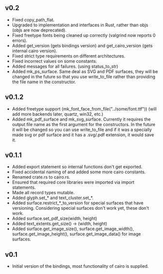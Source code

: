 ## v0.2

* Fixed copy_path_flat.
* Upgraded to implementation and interfaces in Rust, rather than objs (objs are now deprecated).
* Fixed freetype fonts being cleaned up correctly (valgrind now reports 0 errors).
* Added get_version (gets bindings version) and get_cairo_version (gets internal cairo version).
* Fixed strict type requirements on different architectures.
* Fixed incorrect values on some constants.
* Added messages for all failures. (using status_to_str)
* Added mk_ps_surface. Same deal as SVG and PDF surfaces, they will be changed in the future so that you use write_to_file rather than providing the file name in the constructor.

## v0.1.2

* Added freetype support (mk_font_face_from_file("../some/font.ttf")) (will add more backends later, quartz, win32, etc.)
* Added mk_pdf_surface and mk_svg_surface. Currently it requires the output file name as the first argument for the constructors. In the future it will be changed so you can use write_to_file and if it was a specially made svg or pdf surface and it has a .svg/.pdf extension, it would save it.

## v0.1.1

* Added export statement so internal functions don't get exported.
* Fixed accidental naming of and added some more cairo constants.
* Renamed crate.rs to cairo.rs.
* Ensured that required core libraries were imported via import statements.
* Made all record types mutable.
* Added glyph.set_\* and text_cluster.set_\*.
* Added surface.restrict_\*_to_version for special surfaces that have versioning. Considering special surfaces don't work yet, these don't work.
* Added surface.set_pdf_size(width, height)
* Added text_extents.get_size() -> (width, height)
* Added surface.get_image_size(), surface.get_image_width(), surface.get_image_height(), surface.get_image_data() for image surfaces.

## v0.1

* Initial version of the bindings, most functionality of cairo is supplied.
